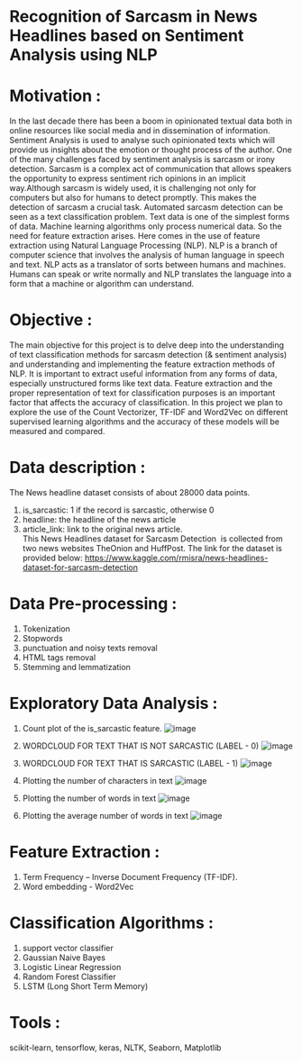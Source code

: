 # Recognition of Sarcasm in News Headlines based on Sentiment Analysis using NLP

# Motivation : 
In the last decade there has been a boom in opinionated textual data both in online resources like social media and in dissemination of information. Sentiment Analysis is used to analyse such opinionated texts which will provide us insights about the emotion or thought process of the author. One of the many challenges faced by sentiment analysis is sarcasm or irony detection. Sarcasm is a complex act of communication that allows speakers the opportunity to express sentiment rich opinions in an implicit way.Although sarcasm is widely used, it is challenging not only for computers but also for humans to detect promptly. This makes the detection of sarcasm a crucial task. Automated sarcasm detection can be seen as a text classification problem. Text data is one of the simplest forms of data. Machine learning algorithms only process numerical data. So the need for feature extraction arises. Here comes in the use of feature extraction using Natural Language Processing (NLP). NLP is a branch of computer science that involves the analysis of human language in speech and text. NLP acts as a translator of sorts between humans and machines. Humans can speak or write normally and NLP translates the language into a form that a machine or algorithm can understand. 

# Objective : 
The main objective for this project is to delve deep into the understanding of text classification methods for sarcasm detection (& sentiment analysis) and understanding and implementing the feature extraction methods of NLP. It is important to extract useful information from any forms of data, especially unstructured forms like text data. Feature extraction and the proper representation of text for classification purposes is an important factor that affects the accuracy of classification. In this project we plan to explore the use of the Count Vectorizer, TF-IDF and Word2Vec on different supervised learning algorithms and the accuracy of these models will be measured and compared. 

# Data description : 
The News headline dataset consists of about 28000 data points.
1. is_sarcastic: 1 if the record is sarcastic, otherwise 0 
2. headline: the headline of the news article
3. article_link: link to the original news article.   
This News Headlines dataset for Sarcasm Detection  is collected from two news websites TheOnion and HuffPost.
The link for the dataset is provided below:  https://www.kaggle.com/rmisra/news-headlines-dataset-for-sarcasm-detection

# Data Pre-processing :
1. Tokenization
2. Stopwords
3. punctuation and noisy texts removal
4. HTML tags removal
5. Stemming and lemmatization

# Exploratory Data Analysis : 
1. Count plot of the is_sarcastic feature.
![image](https://github.com/user-attachments/assets/85278908-4355-41a0-91d8-7d93341f10d1)

2. WORDCLOUD FOR TEXT THAT IS NOT SARCASTIC (LABEL - 0)
![image](https://github.com/user-attachments/assets/58671608-2450-42f7-8f06-18ae3f15647b)

3. WORDCLOUD FOR TEXT THAT IS SARCASTIC (LABEL - 1)
![image](https://github.com/user-attachments/assets/1fbf55ad-efd6-4c63-bbaa-a7cc86cc6968)
4. Plotting the number of characters in text
![image](https://github.com/user-attachments/assets/e50078f4-41a0-4493-b89e-c5fd2b9defcc)
5. Plotting the number of words in text
![image](https://github.com/user-attachments/assets/ea4007c6-c3e9-420e-b5db-6624d280f70c)
6. Plotting the average number of words in text
![image](https://github.com/user-attachments/assets/45b27016-ca18-4556-a139-f99609c4acb5)


# Feature Extraction : 
1. Term Frequency – Inverse Document Frequency (TF-IDF).
2. Word embedding - Word2Vec


# Classification Algorithms : 
1)	support vector classifier
2)	Gaussian Naive Bayes
3)	Logistic Linear Regression
4)	Random Forest Classifier
5)	LSTM (Long Short Term Memory)

# Tools : 
scikit-learn, tensorflow, keras, NLTK, Seaborn, Matplotlib

 












